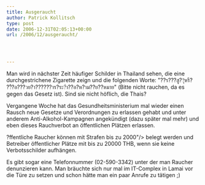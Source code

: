 ```yaml
---
title: Ausgeraucht
author: Patrick Kollitsch
type: post
date: 2006-12-31T02:05:13+00:00
url: /2006/12/ausgeraucht/




---
```

Man wird in nächster Zeit häufiger Schilder in Thailand sehen, die eine durchgestrichene Zigarette zeign und die folgenden Worte: "<span class="thai">??ร???สู??ุหรี? ??ื?อ???วย?า??????าร?ระ?ำ??อ?ห?าม??ย??หมาย</span>" (Bitte nicht rauchen, da es gegen das Gesetz ist). Sind sie nicht höflich, die Thais?

Vergangene Woche hat das Gesundheitsministerium mal wieder einen Rausch neue Gesetze und Verordnungen zu erlassen gehabt und unter anderem Anti-Alkohol-Kampagnen angekündigt (dazu später mal mehr) und eben dieses Rauchverbot an öffentlichen Plätzen erlassen. 

?ffentliche Raucher können mit Strafen bis zu 2000"/> belegt werden und Betreiber öffentlicher Plätze mit bis zu 20000 THB, wenn sie keine Verbotsschilder aufhängen.

Es gibt sogar eine Telefonnummer (02-590-3342) unter der man Raucher denunzieren kann. Man bräuchte sich nur mal im IT-Complex in Lamai vor die Türe zu setzen und schon hätte man ein paar Anrufe zu tätigen ;)